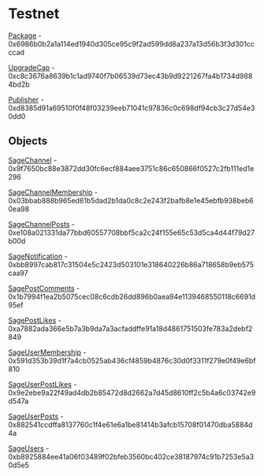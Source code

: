 # Testnet

[Package](https://testnet.suivision.xyz/package/0x6986b0b2a1a114ed1940d305ce95c9f2ad599dd8a237a13d56b3f3d301ccccad) - 0x6986b0b2a1a114ed1940d305ce95c9f2ad599dd8a237a13d56b3f3d301ccccad

[UpgradeCap](https://testnet.suivision.xyz/object/0xc8c3676a8639b1c1ad9740f7b06539d73ec43b9d9221267fa4b1734d9884bd2b) - 0xc8c3676a8639b1c1ad9740f7b06539d73ec43b9d9221267fa4b1734d9884bd2b

[Publisher](https://testnet.suivision.xyz/object/0xd8385d91a69510f0f48f03239eeb71041c97836c0c698df94cb3c27d54e30dd0) - 0xd8385d91a69510f0f48f03239eeb71041c97836c0c698df94cb3c27d54e30dd0

## Objects

[SageChannel](https://testnet.suivision.xyz/object/0x9f7650bc88e3872dd30fc6ecf884aee3751c86c650866f0527c2fb111ed1e296) - 0x9f7650bc88e3872dd30fc6ecf884aee3751c86c650866f0527c2fb111ed1e296

[SageChannelMembership](https://testnet.suivision.xyz/object/0x03bbab888b965ed61b5dad2b1da0c8c2e243f2bafb8e1e45ebfb938beb60ea98) - 0x03bbab888b965ed61b5dad2b1da0c8c2e243f2bafb8e1e45ebfb938beb60ea98

[SageChannelPosts](https://testnet.suivision.xyz/object/0xe108a021331da77bbd60557708bbf5ca2c24f155e65c53d5ca4d44f79d27b00d) - 0xe108a021331da77bbd60557708bbf5ca2c24f155e65c53d5ca4d44f79d27b00d

[SageNotification](https://testnet.suivision.xyz/object/0xbb8997cab817c31504e5c2423d503101e318640226b86a718658b9eb575caa97) - 0xbb8997cab817c31504e5c2423d503101e318640226b86a718658b9eb575caa97

[SagePostComments](https://testnet.suivision.xyz/object/0x1b7994f1ea2b5075cec08c6cdb26dd896b0aea94e1139468550118c6691d95ef) - 0x1b7994f1ea2b5075cec08c6cdb26dd896b0aea94e1139468550118c6691d95ef

[SagePostLikes](https://testnet.suivision.xyz/object/0xa7882ada366e5b7a3b9da7a3acfaddffe91a18d4861751503fe783a2debf2849) - 0xa7882ada366e5b7a3b9da7a3acfaddffe91a18d4861751503fe783a2debf2849

[SageUserMembership](https://testnet.suivision.xyz/object/0x591d353b39d1f7a4cb0525ab436cf4859b4876c30d0f3311f279e0f49e6bf810) - 0x591d353b39d1f7a4cb0525ab436cf4859b4876c30d0f3311f279e0f49e6bf810

[SageUserPostLikes](https://testnet.suivision.xyz/object/0x9e2ebe9a22f49ad4db2b85472d8d2662a7d45d8610ff2c5b4a6c03742e9d547a) - 0x9e2ebe9a22f49ad4db2b85472d8d2662a7d45d8610ff2c5b4a6c03742e9d547a

[SageUserPosts](https://testnet.suivision.xyz/object/0x882541ccdffa8137760c1f4e61e6a1be81414b3afcb15708f01470dba5884d4a) - 0x882541ccdffa8137760c1f4e61e6a1be81414b3afcb15708f01470dba5884d4a

[SageUsers](https://testnet.suivision.xyz/object/0xb8925884ee41a06f03489f02bfeb3560bc402ce38187974c91b7253e5a30d5e5) - 0xb8925884ee41a06f03489f02bfeb3560bc402ce38187974c91b7253e5a30d5e5
